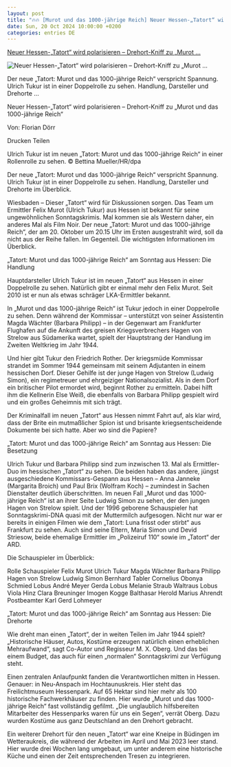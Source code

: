 ```yaml
---
layout: post
title: "🔥🔥 [Murot und das 1000-jährige Reich] Neuer Hessen-„Tatort“ wird polarisieren – Drehort-Kniff zu „Murot ..."
date: Sun, 20 Oct 2024 10:00:00 +0200
categories: entries DE
---
```

[Neuer Hessen-„Tatort“ wird polarisieren – Drehort-Kniff zu „Murot ...](https://www.fr.de/hessen/tatort-murot-1000-jaehrige-reich-ard-hessen-wetterau-taunus-drehort-darsteller-handlung-infos-zr-93365690.html)

![Neuer Hessen-„Tatort“ wird polarisieren – Drehort-Kniff zu „Murot ...](https://www.fr.de/assets/images/35/898/35898196-pax-1040tv-ausblick-das-ers-2rfe.jpg)

Der neue „Tatort: Murot und das 1000-jährige Reich“ verspricht Spannung. Ulrich Tukur ist in einer Doppelrolle zu sehen. Handlung, Darsteller und Drehorte ...

Neuer Hessen-„Tatort“ wird polarisieren – Drehort-Kniff zu „Murot und das 1000-jährige Reich“

Von: Florian Dörr

Drucken Teilen

Ulrich Tukur ist im neuen „Tatort: Murot und das 1000-jährige Reich“ in einer Rollenrolle zu sehen. © Bettina Mueller/HR/dpa

Der neue „Tatort: Murot und das 1000-jährige Reich“ verspricht Spannung. Ulrich Tukur ist in einer Doppelrolle zu sehen. Handlung, Darsteller und Drehorte im Überblick.

Wiesbaden – Dieser „Tatort“ wird für Diskussionen sorgen. Das Team um Ermittler Felix Murot (Ulrich Tukur) aus Hessen ist bekannt für seine ungewöhnlichen Sonntagskrimis. Mal kommen sie als Western daher, ein anderes Mal als Film Noir. Der neue „Tatort: Murot und das 1000-jährige Reich“, der am 20. Oktober um 20.15 Uhr im Ersten ausgestrahlt wird, soll da nicht aus der Reihe fallen. Im Gegenteil. Die wichtigsten Informationen im Überblick.

„Tatort: Murot und das 1000-jährige Reich“ am Sonntag aus Hessen: Die Handlung

Hauptdarsteller Ulrich Tukur ist im neuen „Tatort“ aus Hessen in einer Doppelrolle zu sehen. Natürlich gibt er einmal mehr den Felix Murot. Seit 2010 ist er nun als etwas schräger LKA-Ermittler bekannt.

In „Murot und das 1000-jährige Reich“ ist Tukur jedoch in einer Doppelrolle zu sehen. Denn während der Kommissar – unterstützt von seiner Assistentin Magda Wächter (Barbara Philipp) – in der Gegenwart am Frankfurter Flughafen auf die Ankunft des greisen Kriegsverbrechers Hagen von Strelow aus Südamerika wartet, spielt der Hauptstrang der Handlung im Zweiten Weltkrieg im Jahr 1944.

Und hier gibt Tukur den Friedrich Rother. Der kriegsmüde Kommissar strandet im Sommer 1944 gemeinsam mit seinem Adjutanten in einem hessischen Dorf. Dieser Gehilfe ist der junge Hagen von Strelow (Ludwig Simon), ein regimetreuer und ehrgeiziger Nationalsozialist. Als in dem Dorf ein britischer Pilot ermordet wird, beginnt Rother zu ermitteln. Dabei hilft ihm die Kellnerin Else Weiß, die ebenfalls von Barbara Philipp gespielt wird und ein großes Geheimnis mit sich trägt.

Der Kriminalfall im neuen „Tatort“ aus Hessen nimmt Fahrt auf, als klar wird, dass der Brite ein mutmaßlicher Spion ist und brisante kriegsentscheidende Dokumente bei sich hatte. Aber wo sind die Papiere?

„Tatort: Murot und das 1000-jährige Reich“ am Sonntag aus Hessen: Die Besetzung

Ulrich Tukur und Barbara Philipp sind zum inzwischen 13. Mal als Ermittler-Duo im hessischen „Tatort“ zu sehen. Die beiden haben das andere, jüngst ausgeschiedene Kommissars-Gespann aus Hessen – Anna Janneke (Margarita Broich) und Paul Brix (Wolfram Koch) – zumindest in Sachen Dienstalter deutlich überschritten. Im neuen Fall „Murot und das 1000-jährige Reich“ ist an ihrer Seite Ludwig Simon zu sehen, der den jungen Hagen von Strelow spielt. Und der 1996 geborene Schauspieler hat Sonntagskrimi-DNA quasi mit der Muttermilch aufgesogen. Nicht nur war er bereits in einigen Filmen wie dem „Tatort: Luna frisst oder stirbt“ aus Frankfurt zu sehen. Auch sind seine Eltern, Maria Simon und Devid Striesow, beide ehemalige Ermittler im „Polizeiruf 110“ sowie im „Tatort“ der ARD.

Die Schauspieler im Überblick:

Rolle Schauspieler Felix Murot Ulrich Tukur Magda Wächter Barbara Philipp Hagen von Strelow Ludwig Simon Bernhard Tabler Cornelius Obonya Schmied Lobus André Meyer Gerda Lobus Melanie Straub Waltraus Lobus Viola Hinz Clara Breuninger Imogen Kogge Balthasar Herold Marius Ahrendt Postbeamter Karl Gerd Lohmeyer

„Tatort: Murot und das 1000-jährige Reich“ am Sonntag aus Hessen: Die Drehorte

Wie dreht man einen „Tatort“, der in weiten Teilen im Jahr 1944 spielt? „Historische Häuser, Autos, Kostüme erzeugen natürlich einen erheblichen Mehraufwand“, sagt Co-Autor und Regisseur M. X. Oberg. Und das bei einem Budget, das auch für einen „normalen“ Sonntagskrimi zur Verfügung steht.

Einen zentralen Anlaufpunkt fanden die Verantwortlichen mitten in Hessen. Genauer: in Neu-Anspach im Hochtaunuskreis. Hier steht das Freilichtmuseum Hessenpark. Auf 65 Hektar sind hier mehr als 100 historische Fachwerkhäuser zu finden. Hier wurde „Murot und das 1000-jährige Reich“ fast vollständig gefilmt. „Die unglaublich hilfsbereiten Mitarbeiter des Hessenparks waren für uns ein Segen“, verrät Oberg. Dazu wurden Kostüme aus ganz Deutschland an den Drehort gebracht.

Ein weiterer Drehort für den neuen „Tatort“ war eine Kneipe in Büdingen im Wetteraukreis, die während der Arbeiten im April und Mai 2023 leer stand. Hier wurde drei Wochen lang umgebaut, um unter anderem eine historische Küche und einen der Zeit entsprechenden Tresen zu integrieren.

